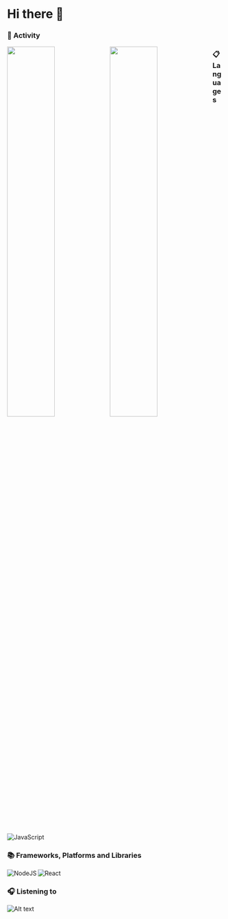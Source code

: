 # Hi there 👋

### 💼 Activity
<img align="left" width="47%" src="https://github-readme-stats.vercel.app/api?username=alliumiu&show_icons=true&theme=tokyonight" />
<img align="left" width= "47%" src="https://streak-stats.demolab.com?user=alliumiu&theme=tokyonight&hide_border=false" />

### 📋 Languages
<img alt="JavaScript" src="https://img.shields.io/badge/javascript-%23323330.svg?style=for-the-badge&logo=javascript&logoColor=%23F7DF1E" />

### 📚 Frameworks, Platforms and Libraries
<img alt="NodeJS" align="left" src="https://img.shields.io/badge/node.js-6DA55F?style=for-the-badge&logo=node.js&logoColor=white"/>
<img alt="React" src="https://img.shields.io/badge/react-%2320232a.svg?style=for-the-badge&logo=react&logoColor=%2361DAFB" />

### 🎧 Listening to

![Alt text](https://spotify-recently-played-readme.vercel.app/api?user=5ovf0nullc9d0c9x8i12m772k)
